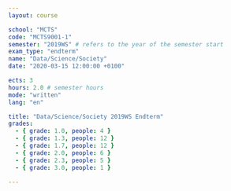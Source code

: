 ```yaml
---
layout: course

school: "MCTS"
code: "MCTS9001-1"
semester: "2019WS" # refers to the year of the semester start
exam_type: "endterm"
name: "Data/Science/Society"
date: "2020-03-15 12:00:00 +0100"

ects: 3
hours: 2.0 # semester hours
mode: "written"
lang: "en"

title: "Data/Science/Society 2019WS Endterm"
grades:
  - { grade: 1.0, people: 4 }
  - { grade: 1.3, people: 12 }
  - { grade: 1.7, people: 12 }
  - { grade: 2.0, people: 6 }
  - { grade: 2.3, people: 5 }
  - { grade: 3.0, people: 1 }

---
```



